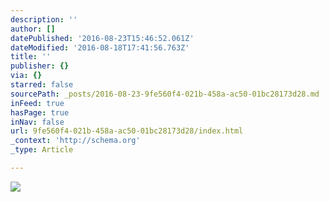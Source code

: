 ```yaml
---
description: ''
author: []
datePublished: '2016-08-23T15:46:52.061Z'
dateModified: '2016-08-18T17:41:56.763Z'
title: ''
publisher: {}
via: {}
starred: false
sourcePath: _posts/2016-08-23-9fe560f4-021b-458a-ac50-01bc28173d28.md
inFeed: true
hasPage: true
inNav: false
url: 9fe560f4-021b-458a-ac50-01bc28173d28/index.html
_context: 'http://schema.org'
_type: Article

---
```

![](https://the-grid-user-content.s3-us-west-2.amazonaws.com/f272d6cb-273d-4bbc-99cc-40b246a751da.jpg)